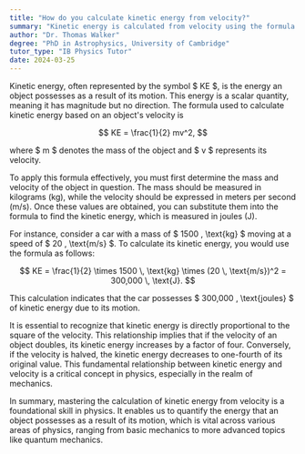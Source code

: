 ```yaml
---
title: "How do you calculate kinetic energy from velocity?"
summary: "Kinetic energy is calculated from velocity using the formula KE = 1/2 mv^2, where m is mass and v is velocity."
author: "Dr. Thomas Walker"
degree: "PhD in Astrophysics, University of Cambridge"
tutor_type: "IB Physics Tutor"
date: 2024-03-25
---
```


Kinetic energy, often represented by the symbol $ KE $, is the energy an object possesses as a result of its motion. This energy is a scalar quantity, meaning it has magnitude but no direction. The formula used to calculate kinetic energy based on an object's velocity is

$$
KE = \frac{1}{2} mv^2,
$$

where $ m $ denotes the mass of the object and $ v $ represents its velocity.

To apply this formula effectively, you must first determine the mass and velocity of the object in question. The mass should be measured in kilograms (kg), while the velocity should be expressed in meters per second (m/s). Once these values are obtained, you can substitute them into the formula to find the kinetic energy, which is measured in joules (J).

For instance, consider a car with a mass of $ 1500 \, \text{kg} $ moving at a speed of $ 20 \, \text{m/s} $. To calculate its kinetic energy, you would use the formula as follows:

$$
KE = \frac{1}{2} \times 1500 \, \text{kg} \times (20 \, \text{m/s})^2 = 300,000 \, \text{J}.
$$

This calculation indicates that the car possesses $ 300,000 \, \text{joules} $ of kinetic energy due to its motion.

It is essential to recognize that kinetic energy is directly proportional to the square of the velocity. This relationship implies that if the velocity of an object doubles, its kinetic energy increases by a factor of four. Conversely, if the velocity is halved, the kinetic energy decreases to one-fourth of its original value. This fundamental relationship between kinetic energy and velocity is a critical concept in physics, especially in the realm of mechanics.

In summary, mastering the calculation of kinetic energy from velocity is a foundational skill in physics. It enables us to quantify the energy that an object possesses as a result of its motion, which is vital across various areas of physics, ranging from basic mechanics to more advanced topics like quantum mechanics.
    